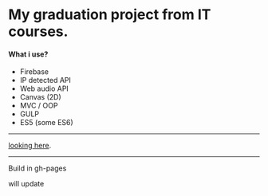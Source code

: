 # My graduation project from IT courses.
#### What i use?
* Firebase
* IP detected API
* Web audio API
* Canvas (2D)
* MVC / OOP
* GULP
* ES5 (some ES6)
***
[looking here](https://themafia98.github.io/actionGame-js/).
***
Build in gh-pages

will update
